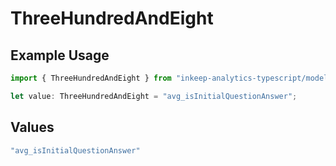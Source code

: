 # ThreeHundredAndEight

## Example Usage

```typescript
import { ThreeHundredAndEight } from "inkeep-analytics-typescript/models/operations";

let value: ThreeHundredAndEight = "avg_isInitialQuestionAnswer";
```

## Values

```typescript
"avg_isInitialQuestionAnswer"
```